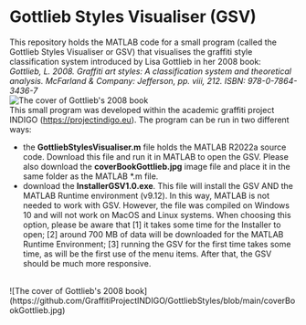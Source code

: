 # Gottlieb Styles Visualiser (GSV)

This repository holds the MATLAB code for a small program (called the Gottlieb Styles Visualiser or GSV) that visualises the graffiti style classification system introduced by Lisa Gottlieb in her 2008 book:\
*Gottlieb, L. 2008. Graffiti art styles: A classification system and theoretical analysis. McFarland & Company: Jefferson, pp. viii, 212. ISBN: 978-0-7864-3436-7*
</br>
![The cover of Gottlieb's 2008 book](https://github.com/GraffitiProjectINDIGO/GottliebStyles/blob/main/coverBookGottlieb.jpg)
</br>
This small program was developed within the academic graffiti project INDIGO (https://projectindigo.eu). The program can be run in two different ways:
- the **GottliebStylesVisualiser.m** file holds the MATLAB R2022a source code. Download this file and run it in MATLAB to open the GSV. Please also download the **coverBookGottlieb.jpg** image file and place it in the same folder as the MATLAB *.m file.
- download the **InstallerGSV1.0.exe**. This file will install the GSV AND the MATLAB Runtime environment (v9.12). In this way, MATLAB is not needed to work with GSV. However, the file was compiled on Windows 10 and will not work on MacOS and Linux systems. When choosing this option, please be aware that [1] it takes some time for the Installer to open; [2] around 700 MB of data will be downloaded for the MATLAB Runtime Environment; [3] running the GSV for the first time takes some time, as will be the first use of the menu items. After that, the GSV should be much more responsive.
</br>
![The cover of Gottlieb's 2008 book](https://github.com/GraffitiProjectINDIGO/GottliebStyles/blob/main/coverBookGottlieb.jpg)